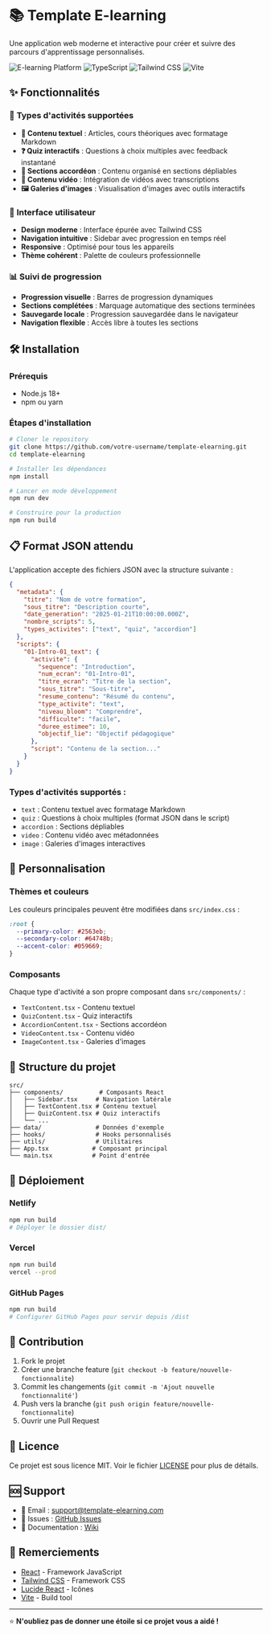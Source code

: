 # 📚 Template E-learning

Une application web moderne et interactive pour créer et suivre des parcours d'apprentissage personnalisés.

![E-learning Platform](https://img.shields.io/badge/React-18.3.1-blue)
![TypeScript](https://img.shields.io/badge/TypeScript-5.5.3-blue)
![Tailwind CSS](https://img.shields.io/badge/Tailwind-3.4.1-blue)
![Vite](https://img.shields.io/badge/Vite-5.4.2-purple)

## ✨ Fonctionnalités

### 🎯 **Types d'activités supportées**
- **📖 Contenu textuel** : Articles, cours théoriques avec formatage Markdown
- **❓ Quiz interactifs** : Questions à choix multiples avec feedback instantané
- **🔽 Sections accordéon** : Contenu organisé en sections dépliables
- **🎥 Contenu vidéo** : Intégration de vidéos avec transcriptions
- **🖼️ Galeries d'images** : Visualisation d'images avec outils interactifs

### 🚀 **Interface utilisateur**
- **Design moderne** : Interface épurée avec Tailwind CSS
- **Navigation intuitive** : Sidebar avec progression en temps réel
- **Responsive** : Optimisé pour tous les appareils
- **Thème cohérent** : Palette de couleurs professionnelle

### 📊 **Suivi de progression**
- **Progression visuelle** : Barres de progression dynamiques
- **Sections complétées** : Marquage automatique des sections terminées
- **Sauvegarde locale** : Progression sauvegardée dans le navigateur
- **Navigation flexible** : Accès libre à toutes les sections

## 🛠️ Installation

### Prérequis
- Node.js 18+ 
- npm ou yarn

### Étapes d'installation

```bash
# Cloner le repository
git clone https://github.com/votre-username/template-elearning.git
cd template-elearning

# Installer les dépendances
npm install

# Lancer en mode développement
npm run dev

# Construire pour la production
npm run build
```

## 📋 Format JSON attendu

L'application accepte des fichiers JSON avec la structure suivante :

```json
{
  "metadata": {
    "titre": "Nom de votre formation",
    "sous_titre": "Description courte",
    "date_generation": "2025-01-21T10:00:00.000Z",
    "nombre_scripts": 5,
    "types_activites": ["text", "quiz", "accordion"]
  },
  "scripts": {
    "01-Intro-01_text": {
      "activite": {
        "sequence": "Introduction",
        "num_ecran": "01-Intro-01",
        "titre_ecran": "Titre de la section",
        "sous_titre": "Sous-titre",
        "resume_contenu": "Résumé du contenu",
        "type_activite": "text",
        "niveau_bloom": "Comprendre",
        "difficulte": "facile",
        "duree_estimee": 10,
        "objectif_lie": "Objectif pédagogique"
      },
      "script": "Contenu de la section..."
    }
  }
}
```

### Types d'activités supportés :
- `text` : Contenu textuel avec formatage Markdown
- `quiz` : Questions à choix multiples (format JSON dans le script)
- `accordion` : Sections dépliables
- `video` : Contenu vidéo avec métadonnées
- `image` : Galeries d'images interactives

## 🎨 Personnalisation

### Thèmes et couleurs
Les couleurs principales peuvent être modifiées dans `src/index.css` :

```css
:root {
  --primary-color: #2563eb;
  --secondary-color: #64748b;
  --accent-color: #059669;
}
```

### Composants
Chaque type d'activité a son propre composant dans `src/components/` :
- `TextContent.tsx` - Contenu textuel
- `QuizContent.tsx` - Quiz interactifs
- `AccordionContent.tsx` - Sections accordéon
- `VideoContent.tsx` - Contenu vidéo
- `ImageContent.tsx` - Galeries d'images

## 📁 Structure du projet

```
src/
├── components/          # Composants React
│   ├── Sidebar.tsx     # Navigation latérale
│   ├── TextContent.tsx # Contenu textuel
│   ├── QuizContent.tsx # Quiz interactifs
│   └── ...
├── data/               # Données d'exemple
├── hooks/              # Hooks personnalisés
├── utils/              # Utilitaires
├── App.tsx            # Composant principal
└── main.tsx           # Point d'entrée
```

## 🚀 Déploiement

### Netlify
```bash
npm run build
# Déployer le dossier dist/
```

### Vercel
```bash
npm run build
vercel --prod
```

### GitHub Pages
```bash
npm run build
# Configurer GitHub Pages pour servir depuis /dist
```

## 🤝 Contribution

1. Fork le projet
2. Créer une branche feature (`git checkout -b feature/nouvelle-fonctionnalite`)
3. Commit les changements (`git commit -m 'Ajout nouvelle fonctionnalité'`)
4. Push vers la branche (`git push origin feature/nouvelle-fonctionnalite`)
5. Ouvrir une Pull Request

## 📝 Licence

Ce projet est sous licence MIT. Voir le fichier [LICENSE](LICENSE) pour plus de détails.

## 🆘 Support

- 📧 Email : support@template-elearning.com
- 🐛 Issues : [GitHub Issues](https://github.com/votre-username/template-elearning/issues)
- 📖 Documentation : [Wiki](https://github.com/votre-username/template-elearning/wiki)

## 🙏 Remerciements

- [React](https://reactjs.org/) - Framework JavaScript
- [Tailwind CSS](https://tailwindcss.com/) - Framework CSS
- [Lucide React](https://lucide.dev/) - Icônes
- [Vite](https://vitejs.dev/) - Build tool

---

⭐ **N'oubliez pas de donner une étoile si ce projet vous a aidé !**